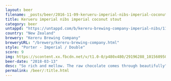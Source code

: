 ```yaml
---
layout: beer
filename: _posts/beer/2016-11-09-kerueru-imperial-nibs-imperial-coconut-stout.md
title: Kerueru imperial nibs imperial coconut stout
category: beer
untappd: "https://untappd.com/b/kereru-brewing-company-imperial-nibs/1122344"
country: "New Zealand"
brewery: "Kereru Brewing Company"
breweryURL: "/brewery/kereru-brewing-company.html"
style: "Porter - Imperial / Double"
score: 9
img: https://scontent.xx.fbcdn.net/v/t1.0-0/p480x480/29196288_10156095075928745_4408053578745249792_o.jpg?_nc_cat=111&_nc_ohc=3seazHm7oskAQl9-LVaOL_Z4QBvUReNoewZ1uolfmCHNEs4kTd62kHVmg&_nc_ht=scontent.xx&oh=c15fc0c0e9e412aaa2aae0fddaa20eda&oe=5E7CF91D
beer-date: "2018-03-13"
desc: "So rich and mellow. The raw chocolate comes through beautifully"
permalink: /beer/:title.html
---
```

